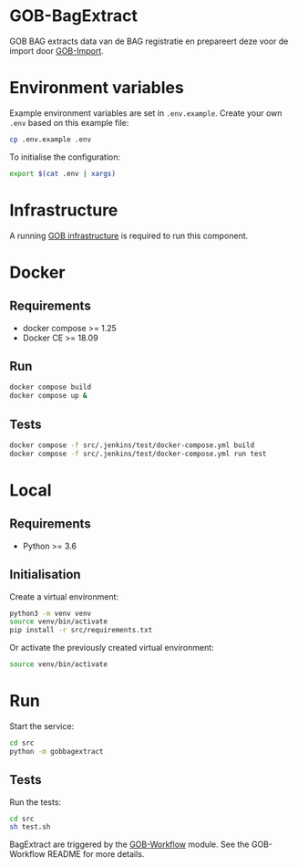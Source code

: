 # GOB-BagExtract

GOB BAG extracts data van de BAG registratie en prepareert deze voor de import door [GOB-Import](https://github.com/Amsterdam/GOB-Import).

# Environment variables
Example environment variables are set in `.env.example`. Create your own `.env` based on this example file:

```bash
cp .env.example .env
```
To initialise the configuration:

```bash
export $(cat .env | xargs)
```

# Infrastructure

A running [GOB infrastructure](https://github.com/Amsterdam/GOB-Infra) is required to run this component.

# Docker

## Requirements

* docker compose >= 1.25
* Docker CE >= 18.09

## Run

```bash
docker compose build
docker compose up &
```

## Tests

```bash
docker compose -f src/.jenkins/test/docker-compose.yml build
docker compose -f src/.jenkins/test/docker-compose.yml run test
```

# Local

## Requirements

* Python >= 3.6

## Initialisation

Create a virtual environment:

```bash
python3 -m venv venv
source venv/bin/activate
pip install -r src/requirements.txt
```

Or activate the previously created virtual environment:

```bash
source venv/bin/activate
```

# Run

Start the service:

```bash
cd src
python -m gobbagextract
```

## Tests

Run the tests:

```bash
cd src
sh test.sh
```

BagExtract are triggered by the [GOB-Workflow](https://github.com/Amsterdam/GOB-Workflow) module. See the GOB-Workflow README for more details.
